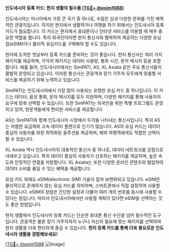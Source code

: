 **인도네시아 등록 카드: 현지 생활의 필수품 [[TG💪+ @esim1088](https://t.me/s/esim1088)]**

인도네시아는 아시아에서 가장 큰 국가 중 하나로, 수많은 섬과 다양한 문화를 가진 매력적인 관광지입니다. 하지만 현지에서 생활하거나 여행을 하기 위해서는 인도네시아 등록 카드가 필요합니다. 이 카드는 현지에서 휴대폰이나 인터넷 서비스를 이용할 때 매우 중요한 역할을 합니다. 특히 외국인이라면 현지 통신사와 협력하여 제공하는 다양한 유심칩(eSIM)이나 물리적 유심카드를 구매해야 할 수도 있습니다.

현지에 도착한 첫날부터 등록 카드를 준비하는 것이 좋습니다. 현지 통신사는 여러 가지 패키지를 제공하며, 각각의 패키지는 데이터 사용량, 통화 시간, 문자 메시지 등을 포함합니다. 예를 들어, 인도네시아에서는 SimPATI, AS, XL Axiata 같은 주요 통신사들이 활발히 운영되고 있습니다. 이러한 통신사는 관광객과 장기 거주자 모두에게 맞춤형 서비스를 제공하기 위해 노력하고 있습니다.

SimPATI는 인도네시아에서 가장 많이 사용되는 유명한 유심 카드 중 하나입니다. 이 카드는 데이터, 음성 통화, 문자 메시지를 모두 지원하며, 다양한 패키지를 통해 사용자의 요구에 맞춰 선택할 수 있습니다. 또한 SimPATI는 외국인을 위한 특별 프로그램도 운영하고 있어, 방문객들에게 편리한 서비스를 제공합니다.

AS는 SimPATI와 함께 인도네시아 시장에서 두각을 나타내는 통신사입니다. 특히 AS는 저렴한 요금제와 고속 데이터 플랜으로 인기가 많습니다. AS의 유심 카드는 데이터 중심의 사용자를 위한 최적화된 솔루션을 제공하며, 해외 여행객에게도 적합한 선택이 될 수 있습니다.

XL Axiata 역시 인도네시아의 대표적인 통신사 중 하나로, 데이터 네트워크를 강점으로 내세우고 있습니다. 특히 데이터 중심의 사용자가 선호하는 패키지를 제공하며, 높은 속도와 안정적인 연결을 자랑합니다. XL Axiata는 또한 다양한 온라인 콘텐츠와 협업하여 데이터 소비를 줄일 수 있는 혜택을 제공합니다.

유심 카드 외에도 eSIM(electronic SIM) 기술이 점차 보편화되고 있습니다. eSIM은 물리적으로 존재하지 않는 유심 카드를 의미하며, 스마트폰에서 직접 설정하여 사용할 수 있습니다. eSIM의 장점은 간단한 설정과 더불어 여러 개의 번호를 동시에 사용할 수 있다는 점입니다. 따라서 인도네시아에서만 사용할 계획이 있다면 eSIM을 선택하는 것도 좋은 방법입니다.

현지 생활에서 인도네시아 등록 카드는 단순한 휴대폰 통신 수단을 넘어 필수적인 도구입니다. 관광객은 물론 장기 거주자까지 누구나 자신의 필요에 맞는 패키지를 선택하여 현지 생활을 더욱 편리하게 즐길 수 있습니다. **현지 등록 카드를 통해 더욱 풍요로운 인도네시아 생활을 경험해보세요!**

[[TG💪+ @esim1088](https://t.me/s/esim1088) ![Image](https://i.postimg.cc/Y0z9fWf4/image.png)]